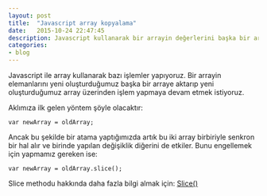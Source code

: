 ```yaml
---
layout: post
title:  "Javascript array kopyalama"
date:   2015-10-24 22:47:45
description: Javascript kullanarak bir arrayin değerlerini başka bir arraye...
categories:
- blog
---
```


Javascript ile array kullanarak bazı işlemler yapıyoruz. Bir arrayin elemanlarını yeni oluşturduğumuz başka bir arraye aktarıp yeni 
oluşturduğumuz array üzerinden işlem yapmaya devam etmek istiyoruz. 

Aklımıza ilk gelen yöntem şöyle olacaktır:

    var newArray = oldArray;
    
Ancak bu şekilde bir atama yaptığımızda artık bu iki array birbiriyle senkron bir hal alır ve birinde yapılan değişiklik diğerini de etkiler.
Bunu engellemek için yapmamız gereken ise:

    var newArray = oldArray.slice();
    
Slice methodu hakkında daha fazla bilgi almak için: [Slice()](https://developer.mozilla.org/en-US/docs/Web/JavaScript/Reference/Global_Objects/Array/slice)
